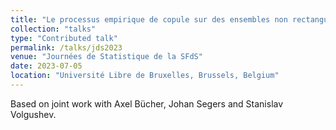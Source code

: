 ```yaml
---
title: "Le processus empirique de copule sur des ensembles non rectangulaires"
collection: "talks"
type: "Contributed talk"
permalink: /talks/jds2023
venue: "Journées de Statistique de la SFdS"
date: 2023-07-05
location: "Université Libre de Bruxelles, Brussels, Belgium"
---
```


Based on joint work with Axel Bücher, Johan Segers and Stanislav Volgushev.
<!---
See the [slides](https://mic-lalancette.github.io/files/slides_EVA21.pdf).
-->
